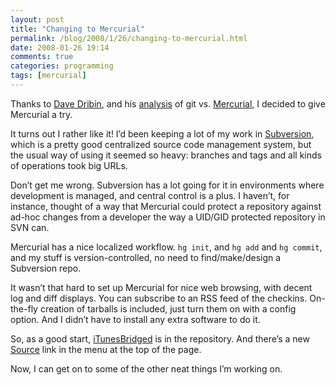 ```yaml
---
layout: post
title: "Changing to Mercurial"
permalink: /blog/2008/1/26/changing-to-mercurial.html
date: 2008-01-26 19:14
comments: true
categories: programming
tags: [mercurial]
---
```

Thanks to [Dave Dribin][], and his [analysis][] of git vs.
[Mercurial][], I decided to give Mercurial a try.

It turns out I rather like it! I’d been keeping a lot of my work in
[Subversion][], which is a pretty good centralized source code
management system, but the usual way of using it seemed so heavy:
branches and tags and all kinds of operations took big URLs.
<!--more-->
Don’t get me wrong. Subversion has a lot going for it in environments
where development is managed, and central control is a plus. I haven’t,
for instance, thought of a way that Mercurial could protect a repository
against ad-hoc changes from a developer the way a UID/GID protected
repository in SVN can.

Mercurial has a nice localized workflow. `hg init`, and `hg add` and
`hg commit`, and my stuff is version-controlled, no need to
find/make/design a Subversion repo.

It wasn’t that hard to set up Mercurial for nice web browsing, with
decent log and diff displays. You can subscribe to an RSS feed of the
checkins. On-the-fly creation of tarballs is included, just turn them on
with a config option. And I didn’t have to install any extra software to
do it.

So, as a good start, [iTunesBridged][] is in the repository. And there’s
a new [Source][] link in the menu at the top of the page.

Now, I can get on to some of the other neat things I’m working on.

  [Dave Dribin]: http://www.dribin.org/dave/
  [analysis]: http://www.dribin.org/dave/blog/archives/2007/12/30/why_mercurial/
  [Mercurial]: http://www.selenic.com/mercurial/wiki/
  [Subversion]: http://subversion.tigris.org/
  [iTunesBridged]: https://bitbucket.org/kamitchell/itunesbridged/overview
  [Source]: http://bitbucket.org/kamitchell/

